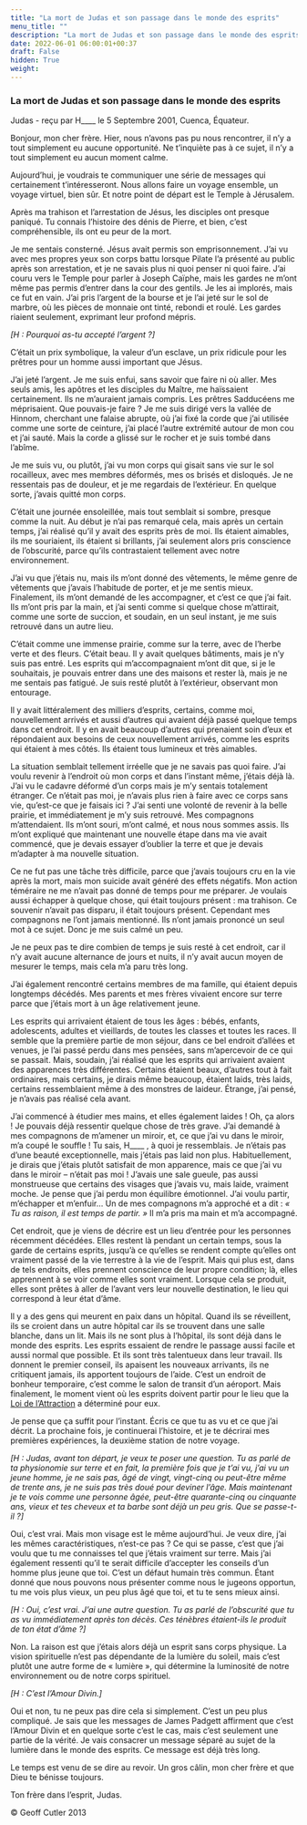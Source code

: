 ```yaml
---
title: "La mort de Judas et son passage dans le monde des esprits"
menu_title: ""
description: "La mort de Judas et son passage dans le monde des esprits"
date: 2022-06-01 06:00:01+00:37
draft: False
hidden: True
weight:
---
```

### La mort de Judas et son passage dans le monde des esprits

Judas - reçu par H____ le 5 Septembre 2001, Cuenca, Équateur.

Bonjour, mon cher frère. Hier, nous n’avons pas pu nous rencontrer, il n’y a tout simplement eu aucune opportunité. Ne t’inquiète pas à ce sujet, il n’y a tout simplement eu aucun moment calme.

Aujourd’hui, je voudrais te communiquer une série de messages qui certainement t’intéresseront. Nous allons faire un voyage ensemble, un voyage virtuel, bien sûr. Et notre point de départ est le Temple à Jérusalem.

Après ma trahison et l’arrestation de Jésus, les disciples ont presque paniqué. Tu connais l’histoire des dénis de Pierre, et bien, c’est compréhensible, ils ont eu peur de la mort.

Je me sentais consterné. Jésus avait permis son emprisonnement. J’ai vu avec mes propres yeux son corps battu lorsque Pilate l’a présenté au public après son arrestation, et je ne savais plus ni quoi penser ni quoi faire. J’ai couru vers le Temple pour parler à Joseph Caïphe, mais les gardes ne m’ont même pas permis d’entrer dans la cour des gentils. Je les ai implorés, mais ce fut en vain. J’ai pris l’argent de la bourse et je l’ai jeté sur le sol de marbre, où les pièces de monnaie ont tinté, rebondi et roulé. Les gardes riaient seulement, exprimant leur profond mépris.

*[H : Pourquoi as-tu accepté l’argent ?]*

C’était un prix symbolique, la valeur d’un esclave, un prix ridicule pour les prêtres pour un homme aussi important que Jésus.

J’ai jeté l’argent. Je me suis enfui, sans savoir que faire ni où aller. Mes seuls amis, les apôtres et les disciples du Maître, me haïssaient certainement. Ils ne m’auraient jamais compris. Les prêtres Sadducéens me méprisaient. Que pouvais-je faire ? Je me suis dirigé vers la vallée de Hinnom, cherchant une falaise abrupte, où j’ai fixé la corde que j’ai utilisée comme une sorte de ceinture, j’ai placé l’autre extrémité autour de mon cou et j’ai sauté. Mais la corde a glissé sur le rocher et je suis tombé dans l’abîme.

Je me suis vu, ou plutôt, j’ai vu mon corps qui gisait sans vie sur le sol rocailleux, avec mes membres déformés, mes os brisés et disloqués. Je ne ressentais pas de douleur, et je me regardais de l’extérieur. En quelque sorte, j’avais quitté mon corps.

C’était une journée ensoleillée, mais tout semblait si sombre, presque comme la nuit. Au début je n’ai pas remarqué cela, mais après un certain temps, j’ai réalisé qu’il y avait des esprits près de moi. Ils étaient aimables, ils me souriaient, ils étaient si brillants, j’ai seulement alors pris conscience de l’obscurité, parce qu’ils contrastaient tellement avec notre environnement.

J’ai vu que j’étais nu, mais ils m’ont donné des vêtements, le même genre de vêtements que j’avais l’habitude de porter, et je me sentis mieux. Finalement, ils m’ont demandé de les accompagner, et c’est ce que j’ai fait. Ils m’ont pris par la main, et j’ai senti comme si quelque chose m’attirait, comme une sorte de succion, et soudain, en un seul instant, je me suis retrouvé dans un autre lieu.

C’était comme une immense prairie, comme sur la terre, avec de l’herbe verte et des fleurs. C’était beau. Il y avait quelques bâtiments, mais je n’y suis pas entré. Les esprits qui m’accompagnaient m’ont dit que, si je le souhaitais, je pouvais entrer dans une des maisons et rester là, mais je ne me sentais pas fatigué. Je suis resté plutôt à l’extérieur, observant mon entourage.

Il y avait littéralement des milliers d’esprits, certains, comme moi, nouvellement arrivés et aussi d’autres qui avaient déjà passé quelque temps dans cet endroit. Il y en avait beaucoup d’autres qui prenaient soin d’eux et répondaient aux besoins de ceux nouvellement arrivés, comme les esprits qui étaient à mes côtés. Ils étaient tous lumineux et très aimables.

La situation semblait tellement irréelle que je ne savais pas quoi faire. J’ai voulu revenir à l’endroit où mon corps et dans l’instant même, j’étais déjà là. J’ai vu le cadavre déformé d’un corps mais je m’y sentais totalement étranger. Ce n’était pas moi, je n’avais plus rien à faire avec ce corps sans vie, qu’est-ce que je faisais ici ? J’ai senti une volonté de revenir à la belle prairie, et immédiatement je m’y suis retrouvé. Mes compagnons m’attendaient. Ils m’ont souri, m’ont calmé, et nous nous sommes assis. Ils m’ont expliqué que maintenant une nouvelle étape dans ma vie avait commencé, que je devais essayer d’oublier la terre et que je devais m’adapter à ma nouvelle situation.

Ce ne fut pas une tâche très difficile, parce que j’avais toujours cru en la vie après la mort, mais mon suicide avait généré des effets négatifs. Mon action téméraire ne me n’avait pas donné de temps pour me préparer. Je voulais aussi échapper à quelque chose, qui était toujours présent : ma trahison. Ce souvenir n’avait pas disparu, il était toujours présent. Cependant mes compagnons ne l’ont jamais mentionné. Ils n’ont jamais prononcé un seul mot à ce sujet. Donc je me suis calmé un peu.

Je ne peux pas te dire combien de temps je suis resté à cet endroit, car il n’y avait aucune alternance de jours et nuits, il n’y avait aucun moyen de mesurer le temps, mais cela m’a paru très long.

J’ai également rencontré certains membres de ma famille, qui étaient depuis longtemps décédés. Mes parents et mes frères vivaient encore sur terre parce que j’étais mort à un âge relativement jeune.

Les esprits qui arrivaient étaient de tous les âges : bébés, enfants, adolescents, adultes et vieillards, de toutes les classes et toutes les races. Il semble que la première partie de mon séjour, dans ce bel endroit d’allées et venues, je l’ai passé perdu dans mes pensées, sans m’apercevoir de ce qui se passait. Mais, soudain, j’ai réalisé que les esprits qui arrivaient avaient des apparences très différentes. Certains étaient beaux, d’autres tout à fait ordinaires, mais certains, je dirais même beaucoup, étaient laids, très laids, certains ressemblaient même à des monstres de laideur. Étrange, j’ai pensé, je n’avais pas réalisé cela avant.

J’ai commencé à étudier mes mains, et elles également laides ! Oh, ça alors ! Je pouvais déjà ressentir quelque chose de très grave. J’ai demandé à mes compagnons de m’amener un miroir, et, ce que j’ai vu dans le miroir, m’a coupé le souffle ! Tu sais, H____ , à quoi je ressemblais. Je n’étais pas d’une beauté exceptionnelle, mais j’étais pas laid non plus. Habituellement, je dirais que j’étais plutôt satisfait de mon apparence, mais ce que j’ai vu dans le miroir – n’était pas moi ! J’avais une sale gueule, pas aussi monstrueuse que certains des visages que j’avais vu, mais laide, vraiment moche. Je pense que j’ai perdu mon équilibre émotionnel. J’ai voulu partir, m’échapper et m’enfuir… Un de mes compagnons m’a approché et a dit : *« Tu as raison, il est temps de partir. »* Il m’a pris ma main et m’a accompagné.

Cet endroit, que je viens de décrire est un lieu d’entrée pour les personnes récemment décédées. Elles restent là pendant un certain temps, sous la garde de certains esprits, jusqu’à ce qu’elles se rendent compte qu’elles ont vraiment passé de la vie terrestre à la vie de l’esprit. Mais qui plus est, dans de tels endroits, elles prennent conscience de leur propre condition; là, elles apprennent à se voir comme elles sont vraiment. Lorsque cela se produit, elles sont prêtes à aller de l’avant vers leur nouvelle destination, le lieu qui correspond à leur état d’âme.

Il y a des gens qui meurent en paix dans un hôpital. Quand ils se réveillent, ils se croient dans un autre hôpital car ils se trouvent dans une salle blanche, dans un lit. Mais ils ne sont plus à l’hôpital, ils sont déjà dans le monde des esprits. Les esprits essaient de rendre le passage aussi facile et aussi normal que possible. Et ils sont très talentueux dans leur travail. Ils donnent le premier conseil, ils apaisent les nouveaux arrivants, ils ne critiquent jamais, ils apportent toujours de l’aide. C’est un endroit de bonheur temporaire, c’est comme le salon de transit d’un aéroport. Mais finalement, le moment vient où les esprits doivent partir pour le lieu que la [Loi de l’Attraction](/10-fr-spiritual-subjects/10-1-fr-spiritual-laws/10-1-1-fr-the-law-of-attraction/) a déterminé pour eux.

Je pense que ça suffit pour l’instant. Écris ce que tu as  vu et ce que j’ai décrit. La prochaine fois, je continuerai l’histoire, et je te décrirai mes premières expériences, la deuxième station de notre voyage.

*[H : Judas, avant ton départ, je veux te poser une question. Tu as parlé de ta physionomie sur terre et en fait, la première fois que je t’ai vu, j’ai vu un jeune homme, je ne sais pas, âgé de vingt, vingt-cinq ou peut-être même de trente ans, je ne suis pas très doué pour deviner l’âge. Mais maintenant je te vois comme une personne âgée, peut-être quarante-cinq ou cinquante ans, vieux et tes cheveux et ta barbe sont déjà un peu gris. Que se passe-t-il ?]*

Oui, c’est vrai. Mais mon visage est le même aujourd’hui. Je veux dire, j’ai les mêmes caractéristiques, n’est-ce pas ? Ce qui se passe, c’est que j’ai voulu que tu me connaisses tel que j’étais vraiment sur terre. Mais j’ai également ressenti qu’il te serait difficile d’accepter les conseils d’un homme plus jeune que toi. C’est un défaut humain très commun. Étant donné que nous pouvons nous présenter comme nous le jugeons opportun, tu me vois plus vieux, un peu plus âgé que toi, et tu te sens mieux ainsi.

*[H : Oui, c’est vrai. J’ai une autre question. Tu as parlé de l’obscurité que tu as vu immédiatement après ton décès. Ces ténèbres étaient-ils le produit de ton état d’âme ?]*

Non. La raison est que j’étais alors déjà un esprit sans corps physique. La vision spirituelle n’est pas dépendante de la lumière du soleil, mais c’est plutôt une autre forme de « lumière », qui détermine la luminosité de notre environnement ou de notre corps spirituel.

*[H : C’est l’Amour Divin.]*

Oui et non, tu ne peux pas dire cela si simplement. C’est un peu plus compliqué. Je sais que les messages de James Padgett affirment que c’est l’Amour Divin et en quelque sorte c’est le cas, mais c’est seulement une partie de la vérité. Je vais consacrer un message séparé au sujet de la lumière dans le monde des esprits. Ce message est déjà très long.

Le temps est venu de se dire au revoir. Un gros câlin, mon cher frère et que Dieu te bénisse toujours.

Ton frère dans l’esprit, Judas.

© Geoff Cutler 2013